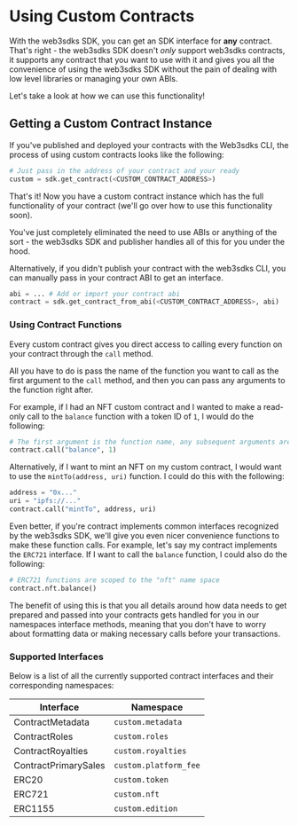 # Using Custom Contracts

With the web3sdks SDK, you can get an SDK interface for **any** contract. That's right - the web3sdks SDK doesn't *only* support web3sdks contracts, it supports any contract that you want to use with it and gives you all the convenience of using the web3sdks SDK without the pain of dealing with low level libraries or managing your own ABIs.

Let's take a look at how we can use this functionality!

## Getting a Custom Contract Instance

If you've published and deployed your contracts with the Web3sdks CLI, the process of using custom contracts looks like the following:

```python
# Just pass in the address of your contract and your ready
custom = sdk.get_contract(<CUSTOM_CONTRACT_ADDRESS>) 
```

That's it! Now you have a custom contract instance which has the full functionality of your contract (we'll go over how to use this functionality soon).

You've just completely eliminated the need to use ABIs or anything of the sort - the web3sdks SDK and publisher handles all of this for you under the hood.

Alternatively, if you didn't publish your contract with the web3sdks CLI, you can manually pass in your contract ABI to get an interface.

```python
abi = ... # Add or import your contract abi 
contract = sdk.get_contract_from_abi(<CUSTOM_CONTRACT_ADDRESS>, abi)
```

### Using Contract Functions

Every custom contract gives you direct access to calling every function on your contract through the `call` method.

All you have to do is pass the name of the function you want to call as the first argument to the `call` method, and then you can pass any arguments to the function right after.

For example, if I had an NFT custom contract and I wanted to make a read-only call to the `balance` function with a token ID of `1`, I would do the following:

```python
# The first argument is the function name, any subsequent arguments are passed to the function
contract.call("balance", 1)
```

Alternatively, if I want to mint an NFT on my custom contract, I would want to use the `mintTo(address, uri)` function. I could do this with the following:

```python
address = "0x..."
uri = "ipfs://..."
contract.call("mintTo", address, uri)
```

Even better, if you're contract implements common interfaces recognized by the web3sdks SDK, we'll give you even nicer convenience functions to make these function calls. For example, let's say my contract implements the `ERC721` interface. If I want to call the `balance` function, I could also do the following:

```python
# ERC721 functions are scoped to the "nft" name space
contract.nft.balance()
```

The benefit of using this is that you all details around how data needs to get prepared and passed into your contracts gets handled for you in our namespaces interface methods, meaning that you don't have to worry about formatting data or making necessary calls before your transactions.

### Supported Interfaces

Below is a list of all the currently supported contract interfaces and their corresponding namespaces:

| Interface      | Namespace |
| ----------- | ----------- |
| ContractMetadata     | `custom.metadata` |
| ContractRoles   | `custom.roles` |
| ContractRoyalties   | `custom.royalties` |
| ContractPrimarySales   | `custom.platform_fee` |
| ERC20   | `custom.token` |
| ERC721   | `custom.nft` |
| ERC1155   | `custom.edition` |
